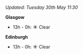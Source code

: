 *Updated: Tuesday 30th May 11:30*

**Glasgow**

* 13h - 0h: :sunny: Clear

**Edinburgh**

* 13h - 0h: :sunny: Clear
